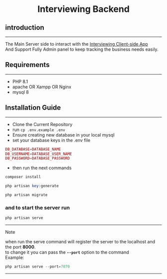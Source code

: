# <p align="center"> Interviewing Backend </p>

## introduction
****
The Main Server side to interact with the [Interviewing Client-side App]()\
And Support Fully Admin panel to keep tracking the business needs easily.

## Requirements
 ****

- PHP 8.1
- apache OR Xampp OR Nginx
- mysql 8
## Installation Guide

****
- Clone the Current Repository
- run ``cp .env.example .env``
- Ensure creating new database in your local mysql
- set your database keys in the .env file

```php
DB_DATABASE=DATABASE_NAME 
DB_USERNAME=DATABASE_USER_NAME 
DB_PASSWORD=DATABASE_PASSWORD
```

- then run the next commands
```php
composer install
```
```php
php artisan key:generate
```
```php
php artisan migrate
```
### and to start the server run

```php  
php artisan serve
```

---
> [!NOTE]
> when run the serve command will register the server to the localhost and the port **8000**.\
> to change it you can pass the **`--port`** option to the command\
> Example:
> ```php
> php artisan serve --port=7070
---
